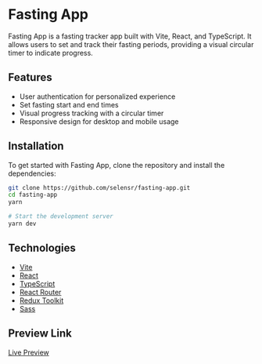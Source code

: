 # Fasting App

Fasting App is a fasting tracker app built with Vite, React, and TypeScript. It allows users to set and track their fasting periods, providing a visual circular timer to indicate progress.

## Features

- User authentication for personalized experience
- Set fasting start and end times
- Visual progress tracking with a circular timer
- Responsive design for desktop and mobile usage

## Installation

To get started with Fasting App, clone the repository and install the dependencies:

```bash
git clone https://github.com/selensr/fasting-app.git
cd fasting-app
yarn

# Start the development server
yarn dev
```

## Technologies

- [Vite](https://vitejs.dev/)
- [React](https://reactjs.org/)
- [TypeScript](https://www.typescriptlang.org/)
- [React Router](https://reactrouter.com/)
- [Redux Toolkit](https://redux-toolkit.js.org/)
- [Sass](https://sass-lang.com/)

## Preview Link

[Live Preview](https://poetic-blancmange-5aeb4b.netlify.app/)
